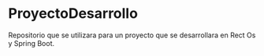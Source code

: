 # ProyectoDesarrollo
Repositorio que se utilizara para un proyecto que se desarrollara en Rect Os y Spring Boot.
